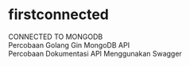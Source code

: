 # firstconnected

CONNECTED TO MONGODB<br>
Percobaan Golang Gin MongoDB API<br>
Percobaan Dokumentasi API Menggunakan Swagger
